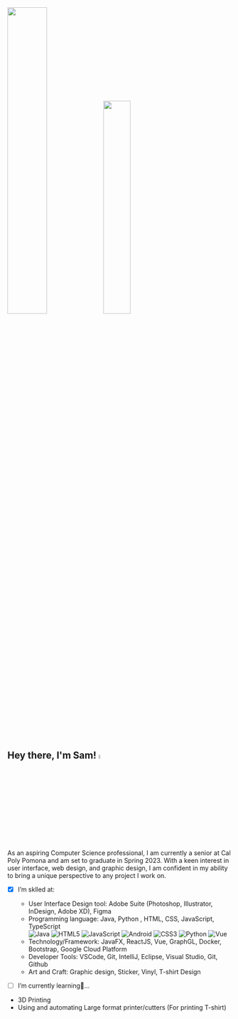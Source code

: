 
<picture>
  <source media="(prefers-color-scheme: dark)" srcset="https://github-readme-stats-git-master-rstaa-rickstaa.vercel.app/api?username=SamuelChih&show_icons=true&theme=onedark&include_all_commits=true&role=OWNER,ORGANIZATION_MEMBER,COLLABORATOR">
  <img height="auto" width="42%" src="https://github-readme-stats-git-master-rstaa-rickstaa.vercel.app/api?username=SamuelChih">
</picture>

<picture>
  <source media="(prefers-color-scheme: dark)" srcset="https://github-readme-stats-git-master-rstaa-rickstaa.vercel.app/api/top-langs/?username=SamuelChih&layout=compact&exclude_repo=Hardware-Course&theme=onedark&hide=ASP.NET,MATLAB&role=OWNER,ORGANIZATION_MEMBER&langs_count=5">
  <img height="auto" width="35%" src="https://github-readme-stats-git-master-rstaa-rickstaa.vercel.app/api/top-langs/?username=SamuelChih&layout=compact">
</picture>


## Hey there, I'm Sam!  <img height="5%" width="5%" src="https://storage.googleapis.com/downloads.webmproject.org/webp/images/dancing_banana2.lossless.webp"> 
As an aspiring Computer Science professional, I am currently a senior at Cal Poly Pomona and am set to graduate in Spring 2023. With a keen interest in user interface, web design, and graphic design, I am confident in my ability to bring a unique perspective to any project I work on.

- [x]  I’m sklled at: 
   - User Interface Design tool: Adobe Suite (Photoshop, Illustrator, InDesign, Adobe XD), Figma
   - Programming language: Java, Python ,  HTML, CSS, JavaScript, TypeScript 
     <br/>
     ![Java](https://img.shields.io/badge/-Java-f80000?style=flat-square&logo=oracle&logoColor=fff)
     ![HTML5](https://img.shields.io/badge/-HTML5-e34f26?style=flat-square&logo=HTML5&logoColor=fff)
     ![JavaScript](https://img.shields.io/badge/-JavaScript-f7df1e?style=flat-square&logo=JavaScript&labelColor=f7df1e&logoColor=000)
     ![Android](https://img.shields.io/badge/-Android-008000?style=flat-square&logo=android&labelColor=008000&logoColor=fff) 
     ![CSS3](https://img.shields.io/badge/-CSS3-1572b6?style=flat-square&logo=CSS3&labelColor=1572b6)
     ![Python](https://img.shields.io/badge/-Python-4B0082?style=flat-square&logo=python&logoColor=fff) 
     ![Vue](https://img.shields.io/badge/Vue.js-800080?style=flat-square&logo=vuedotjs&logoColor=fff)
   - Technology/Framework: JavaFX, ReactJS, Vue, GraphGL, Docker, Bootstrap, Google Cloud Platform
   - Developer Tools: VSCode, Git, IntelliJ, Eclipse, Visual Studio, Git, Github
   - Art and Craft: Graphic design, Sticker, Vinyl, T-shirt Design

- [ ]   I’m currently learning🌱...
   - 3D Printing
   - Using and automating Large format printer/cutters (For printing T-shirt)

<!---
SamuelChih/SamuelChih is a ✨ special ✨ repository because its `README.md` (this file) appears on your GitHub profile.
You can click the Preview link to take a look at your changes.
--->
